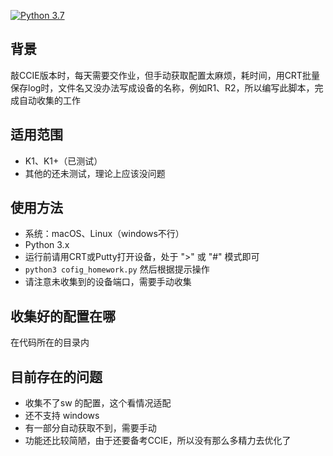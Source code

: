 [![Python 3.7](https://img.shields.io/badge/python-3.7-blue.svg)](https://www.python.org/downloads/release/python-374/)
## 背景
敲CCIE版本时，每天需要交作业，但手动获取配置太麻烦，耗时间，用CRT批量保存log时，文件名又没办法写成设备的名称，例如R1、R2，所以编写此脚本，完成自动收集的工作

## 适用范围
- K1、K1+（已测试）
- 其他的还未测试，理论上应该没问题

## 使用方法
- 系统：macOS、Linux（windows不行）
- Python 3.x
- 运行前请用CRT或Putty打开设备，处于 ">" 或 "#" 模式即可
- `python3 cofig_homework.py` 然后根据提示操作
- 请注意未收集到的设备端口，需要手动收集

## 收集好的配置在哪
在代码所在的目录内

## 目前存在的问题
- 收集不了sw 的配置，这个看情况适配
- 还不支持 windows 
- 有一部分自动获取不到，需要手动
- 功能还比较简陋，由于还要备考CCIE，所以没有那么多精力去优化了